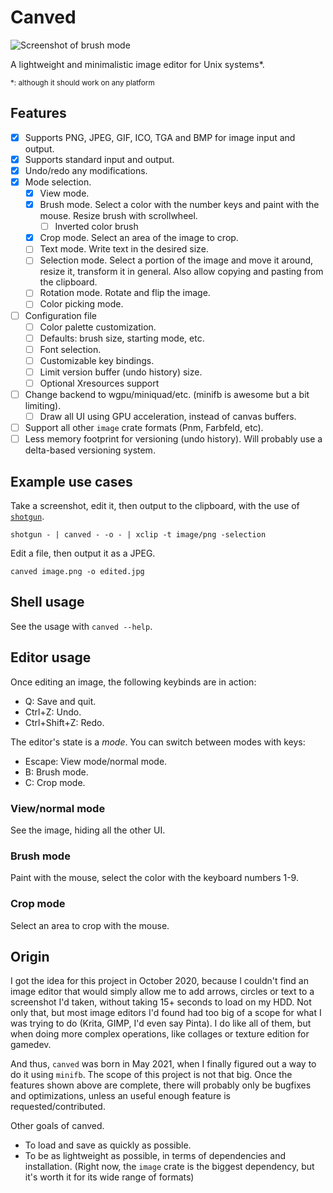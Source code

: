 # Canved

![Screenshot of brush mode](https://user-images.githubusercontent.com/8389938/125021660-1a18cf00-e049-11eb-8a97-c1ecdc68850d.png)

A lightweight and minimalistic image editor for Unix systems\*. 

<sub>\*: although it should work on any platform</sub>

## Features

- [X] Supports PNG, JPEG, GIF, ICO, TGA and BMP for image input and output.
- [X] Supports standard input and output.
- [X] Undo/redo any modifications.
- [X] Mode selection.
	- [X] View mode.
	- [X] Brush mode. Select a color with the number keys and paint with the mouse. Resize brush with scrollwheel.
		- [ ] Inverted color brush
	- [X] Crop mode. Select an area of the image to crop.
	- [ ] Text mode. Write text in the desired size.
	- [ ] Selection mode. Select a portion of the image and move it around, resize it, transform it in general. Also allow copying and pasting from the clipboard.
	- [ ] Rotation mode. Rotate and flip the image.
	- [ ] Color picking mode. 
- [ ] Configuration file 
	- [ ] Color palette customization.
	- [ ] Defaults: brush size, starting mode, etc.
	- [ ] Font selection.
	- [ ] Customizable key bindings.
	- [ ] Limit version buffer (undo history) size.
	- [ ] Optional Xresources support
- [ ] Change backend to wgpu/miniquad/etc. (minifb is awesome but a bit limiting).
	- [ ] Draw all UI using GPU acceleration, instead of canvas buffers.
- [ ] Support all other `image` crate formats (Pnm, Farbfeld, etc).
- [ ] Less memory footprint for versioning (undo history). Will probably use a delta-based versioning system.

## Example use cases

Take a screenshot, edit it, then output to the clipboard, with the use of [`shotgun`](https://github.com/neXromancers/shotgun).

```shell
shotgun - | canved - -o - | xclip -t image/png -selection
```

Edit a file, then output it as a JPEG.

```shell
canved image.png -o edited.jpg
```

## Shell usage

See the usage with `canved --help`.

## Editor usage

Once editing an image, the following keybinds are in action:

- Q: Save and quit.
- Ctrl+Z: Undo.
- Ctrl+Shift+Z: Redo.

The editor's state is a *mode*. You can switch between modes with keys:

- Escape: View mode/normal mode.
- B: Brush mode.
- C: Crop mode.

### View/normal mode

See the image, hiding all the other UI.

### Brush mode

Paint with the mouse, select the color with the keyboard numbers 1-9.

### Crop mode

Select an area to crop with the mouse.

## Origin

I got the idea for this project in October 2020, because I couldn't find an image editor that would simply allow me to add arrows, circles or text to a screenshot I'd taken, without taking 15+ seconds to load on my HDD. Not only that, but most image editors I'd found had too big of a scope for what I was trying to do (Krita, GIMP, I'd even say Pinta). I do like all of them, but when doing more complex operations, like collages or texture edition for gamedev. 

And thus, `canved` was born in May 2021, when I finally figured out a way to do it using `minifb`. The scope of this project is not that big. Once the features shown above are complete, there will probably only be bugfixes and optimizations, unless an useful enough feature is requested/contributed.

Other goals of canved.

- To load and save as quickly as possible.
- To be as lightweight as possible, in terms of dependencies and installation. (Right now, the `image` crate is the biggest dependency, but it's worth it for its wide range of formats)
